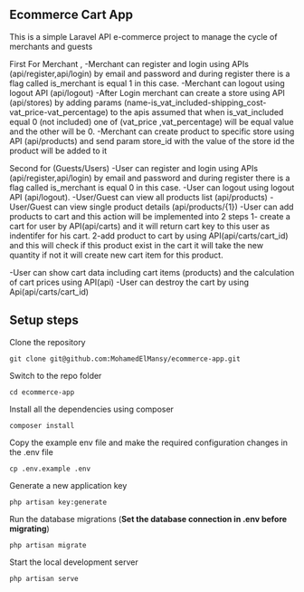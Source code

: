 ## Ecommerce Cart App

This is a simple Laravel API e-commerce project to manage the cycle of merchants and guests

First For Merchant , 
-Merchant can register and login using APIs (api/register,api/login) by email and password and during register there is a flag called is_merchant is equal 1 in this case.
-Merchant can logout using logout API (api/logout)
-After Login merchant can create a store using API (api/stores) by adding params (name-is_vat_included-shipping_cost-vat_price-vat_percentage) to the apis 
assumed that when is_vat_included equal 0 (not included) one of (vat_price ,vat_percentage) will be equal value and the other will be 0.
-Merchant can create product to specific store using API (api/products) and send param store_id with the value of the store id the product will be added to it

Second for (Guests/Users)
-User can register and login using APIs (api/register,api/login) by email and password and during register there is a flag called is_merchant is equal 0 in this case.
-User can logout using logout API (api/logout).
-User/Guest can view all products list (api/products)
-User/Guest can view single product details (api/products/{1})
-User can add products to cart and this action will be implemented into 2 steps
1- create a cart for user by API(api/carts) and it will return cart key to this user as indentifer for his cart.
2-add product to cart by using API(api/carts/cart_id) and this will check if this product exist in the cart it will take the new quantity if not it will create new cart item for this product.

-User can show cart data including cart items (products) and the calculation of cart prices using API(api)
-User can destroy the cart by using Api(api/carts/cart_id)

## Setup steps
Clone the repository

    git clone git@github.com:MohamedElMansy/ecommerce-app.git

Switch to the repo folder

    cd ecommerce-app

Install all the dependencies using composer

    composer install

Copy the example env file and make the required configuration changes in the .env file

    cp .env.example .env

Generate a new application key

    php artisan key:generate

Run the database migrations (**Set the database connection in .env before migrating**)

    php artisan migrate

Start the local development server

    php artisan serve

